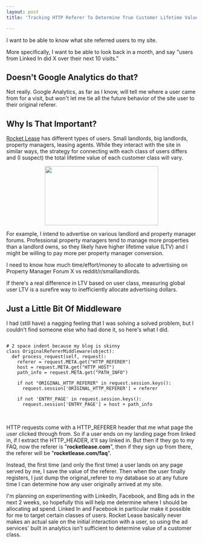 ```yaml
---
layout: post
title: 'Tracking HTTP Referer To Determine True Customer Lifetime Value'

---
```


I want to be able to know what site referred users to my site.

More specifically, I want to be able to look back in a month, and say "users from Linked In did X over their next 10 visits."
<h2>Doesn't Google Analytics do that?</h2>
Not really. Google Analytics, as far as I know, will tell me where a user came from for a visit, but won't let me tie all the future behavior of the site user to their original referer.
<h2>Why Is That Important?</h2>
<a href="http://www.rocketlease.com">Rocket Lease</a> has different types of users. Small landlords, big landlords, property managers, leasing agents. While they interact with the site in similar ways, the strategy for connecting with each class of users differs and (I suspect) the total lifetime value of each customer class will vary.
<p style="text-align: center;"><a href="http://www.rocketlease.com"><img class="size-medium wp-image-37 aligncenter" src="http://ezliu.com/wp-content/uploads/2012/05/rl2-300x156.png" alt="" width="300" height="156" /></a></p>
For example, I intend to advertise on various landlord and property manager forums. Professional property managers tend to manage more properties than a landlord owns, so they likely have higher lifetime value (LTV) and I might be willing to pay more per property manager conversion.

I need to know how much time/effort/money to allocate to advertising on Property Manager Forum X vs reddit/r/smalllandlords.

If there's a real difference in LTV based on user class, measuring global user LTV is a surefire way to inefficiently allocate advertising dollars.
<h2>Just a Little Bit Of Middleware</h2>
I had (still have) a nagging feeling that I was solving a solved problem, but I couldn't find someone else who had done it, so here's what I did.

<pre class="code"><code>
# 2 space indent because my blog is skinny
class OriginalRefererMiddleware(object):
  def process_request(self, request):
    referer = request.META.get("HTTP_REFERER")
    host = request.META.get("HTTP_HOST")
    path_info = request.META.get("PATH_INFO")

    if not "ORIGINAL_HTTP_REFERER" in request.session.keys():
      request.session['ORIGINAL_HTTP_REFERER'] = referer

    if not 'ENTRY_PAGE' in request.session.keys():
      request.session['ENTRY_PAGE'] = host + path_info
</code></pre>

<br />

HTTP requests come with a HTTP_REFERER header that me what page the user clicked through from. So if a user ends on my landing page from linked in, if I extract the HTTP_HEADER, it'll say linked in. But then if they go to my FAQ, now the referer is "<strong>rocketlease.com</strong>", then if they sign up from there, the referer will be "<strong>rocketlease.com/faq</strong>".

Instead, the first time (and only the first time) a user lands on any page served by me, I save the value of the referer. Then when the user finally registers, I just dump the original_referer to my database so at any future time I can determine how any user originally arrived at my site.

I'm planning on experimenting with LinkedIn, Facebook, and Bing ads in the next 2 weeks, so hopefully this will help me determine where I should be allocating ad spend. Linked In and Facebook in particular make it possible for me to target certain classes of users. Rocket Lease basically never makes an actual sale on the initial interaction with a user, so using the ad services' built in analytics isn't sufficient to determine value of a customer class.
